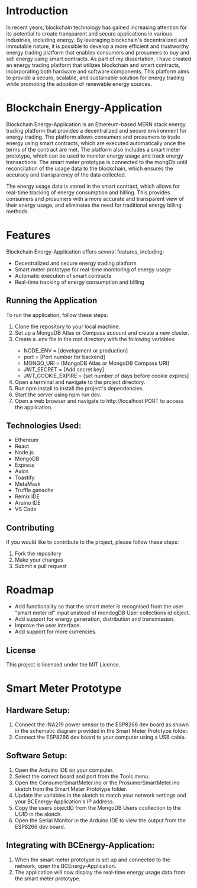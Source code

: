 <h1>Introduction</h1>

<p>In recent years, blockchain technology has gained increasing attention for its potential to create transparent and secure applications in various industries, including energy. By leveraging blockchain's decentralized and immutable nature, it is possible to develop a more efficient and trustworthy energy trading platform that enables consumers and prosumers to buy and sell energy using smart contracts. As part of my dissertation, I have created an energy trading platform that utilizes blockchain and smart contracts, incorporating both hardware and software components. This platform aims to provide a secure, scalable, and sustainable solution for energy trading while promoting the adoption of renewable energy sources.</p>

<h1>Blockchain Energy-Application</h1>
<p>Blockchain Energy-Application is an Ethereum-based MERN stack energy trading platform that provides a decentralized and secure environment for energy trading. The platform allows consumers and prosumers to trade energy using smart contracts, which are executed automatically once the terms of the contract are met. 
The platform also includes a smart meter prototype, which can be used to monitor energy usage and track energy transactions. The smart meter prototype is connected to the mongDb until reconcilation of the usage data to the blockchain, which ensures the accuracy and transparency of the data collected.</p>

<p>The energy usage data is stored in the smart contract, which allows for real-time tracking of energy consumption and billing. This provides consumers and prosumers with a more accurate and transparent view of their energy usage, and eliminates the need for traditional energy billing methods.</p>

<h1>Features</h1>

<p>Blockchain Energy-Application offers several features, including:</p>
<ul>
  <li>Decentralized and secure energy trading platform</li>
  <li>Smart meter prototype for real-time monitoring of energy usage</li>
  <li>Automatic execution of smart contracts</li>
  <li>Real-time tracking of energy consumption and billing</li>
</ul>



<h2>Running the Application</h2>

<p>To run the application, follow these steps:</p>


<ol>
  <li>Clone the repository to your local machine.</li>
  <li>Set up a MongoDB Atlas or Compass account and create a new cluster.</li>
  <li>Create a .env file in the root directory with the following variables:</li>
      <ul>
        <li>NODE_ENV = [development or production]</li>
        <li>port = [Port number for backend]</li>
        <li>MONGO_URI = [MongoDB Atlas or MongoDB Compass URI]</li>
        <li>JWT_SECRET = [Add secret key]</li>
        <li>JWT_COOKIE_EXPIRE = [set number of days before cookie expires]</li>
      </ul>
  <li>Open a terminal and navigate to the project directory.</li>
  <li>Run npm install to install the project's dependencies.</li>
  <li>Start the server using npm run dev.</li>
  <li>Open a web browser and navigate to http://localhost:PORT to access the application.</li>
</ol>



<h2>Technologies Used:</h2>
<ul>
  <li>Ethereum</li>
  <li>React</li>
  <li>Node.js</li>
  <li>MongoDB</li>
  <li>Express</li>
  <li>Axios</li>
  <li>Toastify</li>
  <li>MetaMask</li>
  <li>Truffle ganache</li>
  <li>Remix IDE</li>
  <li>Aruino IDE</li>
  <li>VS Code</li>
</ul>
<h2>Contributing</h2>

If you would like to contribute to the project, please follow these steps:
<ol>
  <li>Fork the repository</li>
  <li>Make your changes</li>
  <li>Submit a pull request</li>
</ol>
  
<h1>Roadmap</h1>
<ul>
  <li>Add functionality so that the smart meter is recognised from the user "smart meter id" input unstead of mondogDB User collections id object.</li>
  <li>Add support for energy generation, distribution and transmission.</li>
  <li>Improve the user interface.</li>
  <li>Add support for more currencies.</li>
</ul>

<h2>License</h2>

  <p>This project is licensed under the MIT License. </p>


<h1>Smart Meter Prototype</h1>

<h2>Hardware Setup:</h2>

1. Connect the INA219 power sensor to the ESP8266 dev board as shown in the schematic diagram provided in the Smart Meter Prototype folder.
2. Connect the ESP8266 dev board to your computer using a USB cable.

<h2>Software Setup:</h2>

1. Open the Arduino IDE on your computer.
2. Select the correct board and port from the Tools menu.
3. Open the ConsumerSmartMeter.ino or the ProsumerSmartMeter.ino sketch from the Smart Meter Prototype folder.
4. Update the variables in the sketch to match your network settings and your BCEnergy-Application's IP address.
5. Copy the users objectID from the MongoDB Users ccollection to the UUID in the sketch.
6. Open the Serial Monitor in the Arduino IDE to view the output from the ESP8266 dev board.

<h2>Integrating with BCEnergy-Application:</h2>

1. When the smart meter prototype is set up and connected to the network, open the BCEnergy-Application.
2. The application will now display the real-time energy usage data from the smart meter prototype.
